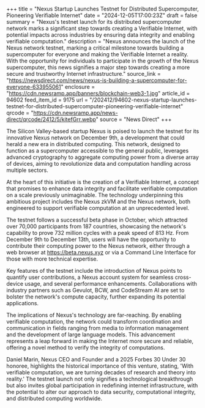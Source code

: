 +++
title = "Nexus Startup Launches Testnet for Distributed Supercomputer, Pioneering Verifiable Internet"
date = "2024-12-05T17:00:23Z"
draft = false
summary = "Nexus's testnet launch for its distributed supercomputer network marks a significant step towards creating a Verifiable Internet, with potential impacts across industries by ensuring data integrity and enabling verifiable computation."
description = "Nexus announces the launch of the Nexus network testnet, marking a critical milestone towards building a supercomputer for everyone and making the Verifiable Internet a reality. With the opportunity for individuals to participate in the growth of the Nexus supercomputer, this news signifies a major step towards creating a more secure and trustworthy Internet infrastructure."
source_link = "https://newsdirect.com/news/nexus-is-building-a-supercomputer-for-everyone-633955061"
enclosure = "https://cdn.newsramp.app/banners/blockchain-web3-1.jpg"
article_id = 94602
feed_item_id = 9175
url = "/202412/94602-nexus-startup-launches-testnet-for-distributed-supercomputer-pioneering-verifiable-internet"
qrcode = "https://cdn.newsramp.app/news-direct/qrcode/2412/5/kitefGrr.webp"
source = "News Direct"
+++

<p>The Silicon Valley-based startup Nexus is poised to launch the testnet for its innovative Nexus network on December 9th, a development that could herald a new era in distributed computing. This network, designed to function as a supercomputer accessible to the general public, leverages advanced cryptography to aggregate computing power from a diverse array of devices, aiming to revolutionize data and computation handling across multiple sectors.</p><p>At the heart of this initiative is the creation of a Verifiable Internet, a concept that promises to enhance data integrity and facilitate verifiable computation on a scale previously unimaginable. The technology underpinning this ambitious project includes the Nexus zkVM and the Nexus network, both engineered to support verifiable computation at an unprecedented level.</p><p>The testnet follows a successful beta phase in October, which attracted over 70,000 participants from 187 countries, showcasing the network's capability to prove 732 million cycles with a peak speed of 813 Hz. From December 9th to December 13th, users will have the opportunity to contribute their computing power to the Nexus network, either through a web browser at <a href='https://beta.nexus.xyz' rel='nofollow' target='_blank'>https://beta.nexus.xyz</a> or via a Command Line Interface for those with more technical expertise.</p><p>Key features of the testnet include the introduction of Nexus points to quantify user contributions, a Nexus account system for seamless cross-device usage, and several performance enhancements. Collaborations with industry partners such as Gevulot, BCW, and CodeStream AI are set to bolster the network's compute capacity, further expanding its potential applications.</p><p>The implications of Nexus's technology are far-reaching. By enabling verifiable computation, the network could transform coordination and communication in fields ranging from media to information management and the development of large language models. This advancement represents a leap forward in making the Internet more secure and reliable, offering a novel method to verify the integrity of computations.</p><p>Daniel Marin, Nexus CEO and Founder and a 2025 Forbes 30 Under 30 honoree, highlights the historical importance of this venture, stating, 'With verifiable computation, we are turning decades of research and theory into reality.' The testnet launch not only signifies a technological breakthrough but also invites global participation in redefining internet infrastructure, with the potential to alter our approach to data security, computational integrity, and distributed computing worldwide.</p>